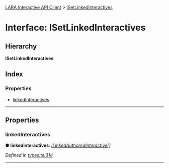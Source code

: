 [LARA Interactive API Client](../README.md) > [ISetLinkedInteractives](../interfaces/isetlinkedinteractives.md)

# Interface: ISetLinkedInteractives

## Hierarchy

**ISetLinkedInteractives**

## Index

### Properties

* [linkedInteractives](isetlinkedinteractives.md#linkedinteractives)

---

## Properties

<a id="linkedinteractives"></a>

###  linkedInteractives

**● linkedInteractives**: *[ILinkedAuthoredInteractive](ilinkedauthoredinteractive.md)[]*

*Defined in [types.ts:314](../../../lara-typescript/src/interactive-api-client/types.ts#L314)*

___

